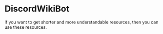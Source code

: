 # DiscordWikiBot
 If you want to get shorter and more understandable resources, then you can use these resources.
